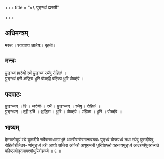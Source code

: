 +++
title = "०६ युङ्ग्ध्वं ह्यरुषी"

+++
## अधिमन्त्रम्
मरुतः। श्यावाश्व आत्रेयः। बृहती।

## मन्त्रः
यु॒ङ्ग्ध्वं ह्यरु॑षी॒ रथे॑ यु॒ङ्ग्ध्वं रथे॑षु रो॒हितः॑ ।  
यु॒ङ्ग्ध्वं हरी॑ अजि॒रा धु॒रि वोळ्ह॑वे॒ वहि॑ष्ठा धु॒रि वोळ्ह॑वे ॥

## पदपाठः
यु॒ङ्ग्ध्वम् । हि । अरु॑षीः । रथे॑ । यु॒ङ्ग्ध्वम् । रथे॑षु । रो॒हितः॑ ।  
यु॒ङ्ग्ध्वम् । हरी॒ इति॑ । अ॒जि॒रा । धु॒रि । वोळ्ह॑वे । वहि॑ष्ठा । धु॒रि । वोळ्ह॑वे ॥

## भाष्यम्
हेमरुतोयूयं रथे युष्मदीये सर्वेषांसाधारणभूते अरुषीरारोचमानावडवाः युङ्ध्वं योजयध्वं तथा रथेषु युष्मदीयेषु रोहितोरोहितव- र्णायुङ्ध्वं हरी अश्वौ अजिरा अजिरौ आशुगमनौ धुरिवोह्ळ्वे वहनाययुङ्ध्वं आदरार्थंपुनरुच्यते वहिष्ठावोढृतमावश्वौधुरिवोह्ळवे ॥ ६ ॥